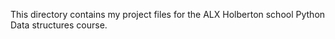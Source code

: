 This directory contains my project files for the ALX Holberton school Python Data structures course.